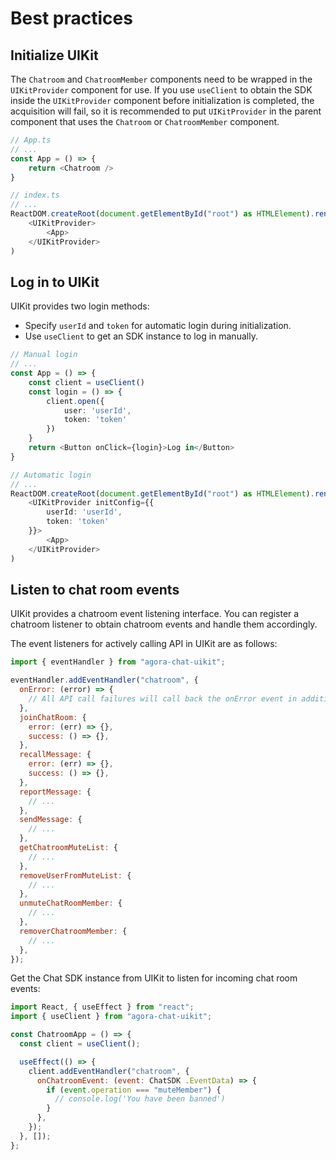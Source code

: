 # Best practices

## Initialize UIKit

The `Chatroom` and `ChatroomMember` components need to be wrapped in the `UIKitProvider` component for use. If you use `useClient` to obtain the SDK inside the `UIKitProvider` component before initialization is completed, the acquisition will fail, so it is recommended to put `UIKitProvider` in the parent component that uses the `Chatroom` or `ChatroomMember` component.

```javascript
// App.ts
// ...
const App = () => {
    return <Chatroom />
}

// index.ts
// ...
ReactDOM.createRoot(document.getElementById("root") as HTMLElement).render(
    <UIKitProvider>
        <App>
    </UIKitProvider>
)
```

## Log in to UIKit

UIKit provides two login methods:

- Specify `userId` and `token` for automatic login during initialization.
- Use `useClient` to get an SDK instance to log in manually.

```typescript
// Manual login
// ...
const App = () => {
    const client = useClient()
    const login = () => {
        client.open({
            user: 'userId',
            token: 'token'
        })
    }
    return <Button onClick={login}>Log in</Button>
}

// Automatic login
// ...
ReactDOM.createRoot(document.getElementById("root") as HTMLElement).render(
    <UIKitProvider initConfig={{
        userId: 'userId',
        token: 'token'
    }}>
        <App>
    </UIKitProvider>
)
```
 
## Listen to chat room events

UIKit provides a chatroom event listening interface. You can register a chatroom listener to obtain chatroom events and handle them accordingly.

The event listeners for actively calling API in UIKit are as follows:

```javascript
import { eventHandler } from "agora-chat-uikit";

eventHandler.addEventHandler("chatroom", {
  onError: (error) => {
    // All API call failures will call back the onError event in addition to the corresponding event.
  },
  joinChatRoom: {
    error: (err) => {},
    success: () => {},
  },
  recallMessage: {
    error: (err) => {},
    success: () => {},
  },
  reportMessage: {
    // ...
  },
  sendMessage: {
    // ...
  },
  getChatroomMuteList: {
    // ...
  },
  removeUserFromMuteList: {
    // ...
  },
  unmuteChatRoomMember: {
    // ...
  },
  removerChatroomMember: {
    // ...
  },
});
```

Get the Chat SDK instance from UIKit to listen for incoming chat room events:

```javascript
import React, { useEffect } from "react";
import { useClient } from "agora-chat-uikit";

const ChatroomApp = () => {
  const client = useClient();

  useEffect(() => {
    client.addEventHandler("chatroom", {
      onChatroomEvent: (event: ChatSDK .EventData) => {
        if (event.operation === "muteMember") {
          // console.log('You have been banned')
        }
      },
    });
  }, []);
};
```

